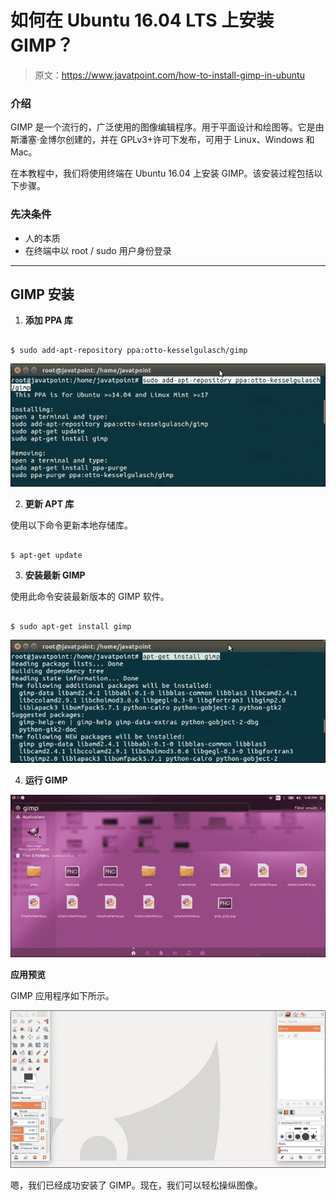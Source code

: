 # 如何在 Ubuntu 16.04 LTS 上安装 GIMP？

> 原文：<https://www.javatpoint.com/how-to-install-gimp-in-ubuntu>

### 介绍

GIMP 是一个流行的，广泛使用的图像编辑程序。用于平面设计和绘图等。它是由斯潘塞·金博尔创建的，并在 GPLv3+许可下发布，可用于 Linux、Windows 和 Mac。

在本教程中，我们将使用终端在 Ubuntu 16.04 上安装 GIMP。该安装过程包括以下步骤。

### 先决条件

*   人的本质
*   在终端中以 root / sudo 用户身份登录

* * *

## GIMP 安装

1) **添加 PPA 库**

```

$ sudo add-apt-repository ppa:otto-kesselgulasch/gimp

```

![Software GIMP 1](img/c931d6736d5fbd6e6978e3f15443f3a5.png)

2) **更新 APT 库**

使用以下命令更新本地存储库。

```

$ apt-get update

```

3) **安装最新 GIMP**

使用此命令安装最新版本的 GIMP 软件。

```

$ sudo apt-get install gimp

```

![Software GIMP 2](img/641d7448bb092c19e6de267a8cca6772.png)

4) **运行 GIMP**

![Software GIMP 3](img/7d1ba8ed3bfa8016f8c6bbcf4a290962.png)

**应用预览**

GIMP 应用程序如下所示。

![Software GIMP 4](img/7addfa739f4a212d23c3889fe627a812.png)

嗯，我们已经成功安装了 GIMP。现在，我们可以轻松操纵图像。